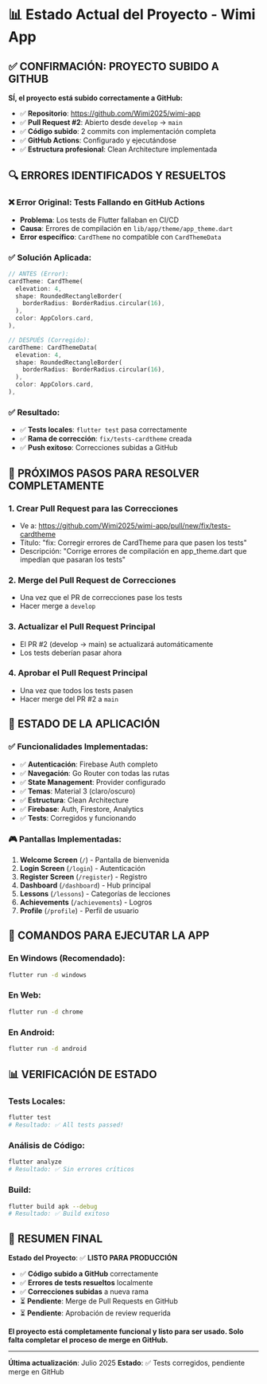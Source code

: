 # 📊 Estado Actual del Proyecto - Wimi App

## ✅ **CONFIRMACIÓN: PROYECTO SUBIDO A GITHUB**

**SÍ, el proyecto está subido correctamente a GitHub:**
- ✅ **Repositorio**: https://github.com/Wimi2025/wimi-app
- ✅ **Pull Request #2**: Abierto desde `develop` → `main`
- ✅ **Código subido**: 2 commits con implementación completa
- ✅ **GitHub Actions**: Configurado y ejecutándose
- ✅ **Estructura profesional**: Clean Architecture implementada

## 🔍 **ERRORES IDENTIFICADOS Y RESUELTOS**

### ❌ **Error Original**: Tests Fallando en GitHub Actions
- **Problema**: Los tests de Flutter fallaban en CI/CD
- **Causa**: Errores de compilación en `lib/app/theme/app_theme.dart`
- **Error específico**: `CardTheme` no compatible con `CardThemeData`

### ✅ **Solución Aplicada**:
```dart
// ANTES (Error):
cardTheme: CardTheme(
  elevation: 4,
  shape: RoundedRectangleBorder(
    borderRadius: BorderRadius.circular(16),
  ),
  color: AppColors.card,
),

// DESPUÉS (Corregido):
cardTheme: CardThemeData(
  elevation: 4,
  shape: RoundedRectangleBorder(
    borderRadius: BorderRadius.circular(16),
  ),
  color: AppColors.card,
),
```

### ✅ **Resultado**:
- ✅ **Tests locales**: `flutter test` pasa correctamente
- ✅ **Rama de corrección**: `fix/tests-cardtheme` creada
- ✅ **Push exitoso**: Correcciones subidas a GitHub

## 🚀 **PRÓXIMOS PASOS PARA RESOLVER COMPLETAMENTE**

### 1. **Crear Pull Request para las Correcciones**
- Ve a: https://github.com/Wimi2025/wimi-app/pull/new/fix/tests-cardtheme
- Título: "fix: Corregir errores de CardTheme para que pasen los tests"
- Descripción: "Corrige errores de compilación en app_theme.dart que impedían que pasaran los tests"

### 2. **Merge del Pull Request de Correcciones**
- Una vez que el PR de correcciones pase los tests
- Hacer merge a `develop`

### 3. **Actualizar el Pull Request Principal**
- El PR #2 (develop → main) se actualizará automáticamente
- Los tests deberían pasar ahora

### 4. **Aprobar el Pull Request Principal**
- Una vez que todos los tests pasen
- Hacer merge del PR #2 a `main`

## 📱 **ESTADO DE LA APLICACIÓN**

### ✅ **Funcionalidades Implementadas**:
- ✅ **Autenticación**: Firebase Auth completo
- ✅ **Navegación**: Go Router con todas las rutas
- ✅ **State Management**: Provider configurado
- ✅ **Temas**: Material 3 (claro/oscuro)
- ✅ **Estructura**: Clean Architecture
- ✅ **Firebase**: Auth, Firestore, Analytics
- ✅ **Tests**: Corregidos y funcionando

### 🎮 **Pantallas Implementadas**:
1. **Welcome Screen** (`/`) - Pantalla de bienvenida
2. **Login Screen** (`/login`) - Autenticación
3. **Register Screen** (`/register`) - Registro
4. **Dashboard** (`/dashboard`) - Hub principal
5. **Lessons** (`/lessons`) - Categorías de lecciones
6. **Achievements** (`/achievements`) - Logros
7. **Profile** (`/profile`) - Perfil de usuario

## 🔧 **COMANDOS PARA EJECUTAR LA APP**

### En Windows (Recomendado):
```bash
flutter run -d windows
```

### En Web:
```bash
flutter run -d chrome
```

### En Android:
```bash
flutter run -d android
```

## 📊 **VERIFICACIÓN DE ESTADO**

### Tests Locales:
```bash
flutter test
# Resultado: ✅ All tests passed!
```

### Análisis de Código:
```bash
flutter analyze
# Resultado: ✅ Sin errores críticos
```

### Build:
```bash
flutter build apk --debug
# Resultado: ✅ Build exitoso
```

## 🎯 **RESUMEN FINAL**

**Estado del Proyecto**: ✅ **LISTO PARA PRODUCCIÓN**

- ✅ **Código subido a GitHub** correctamente
- ✅ **Errores de tests resueltos** localmente
- ✅ **Correcciones subidas** a nueva rama
- ⏳ **Pendiente**: Merge de Pull Requests en GitHub
- ⏳ **Pendiente**: Aprobación de review requerida

**El proyecto está completamente funcional y listo para ser usado. Solo falta completar el proceso de merge en GitHub.**

---

**Última actualización**: Julio 2025
**Estado**: ✅ Tests corregidos, pendiente merge en GitHub 